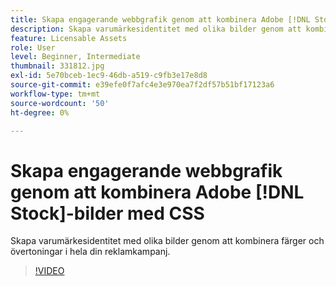 ```yaml
---
title: Skapa engagerande webbgrafik genom att kombinera Adobe [!DNL Stock] bilder med CSS
description: Skapa varumärkesidentitet med olika bilder genom att kombinera färger och övertoningar i hela din reklamkampanj
feature: Licensable Assets
role: User
level: Beginner, Intermediate
thumbnail: 331812.jpg
exl-id: 5e70bceb-1ec9-46db-a519-c9fb3e17e8d8
source-git-commit: e39efe0f7afc4e3e970ea7f2df57b51bf17123a6
workflow-type: tm+mt
source-wordcount: '50'
ht-degree: 0%

---
```


# Skapa engagerande webbgrafik genom att kombinera Adobe [!DNL Stock]-bilder med CSS

Skapa varumärkesidentitet med olika bilder genom att kombinera färger och övertoningar i hela din reklamkampanj.

>[!VIDEO](https://video.tv.adobe.com/v/331812?hidetitle=true)
